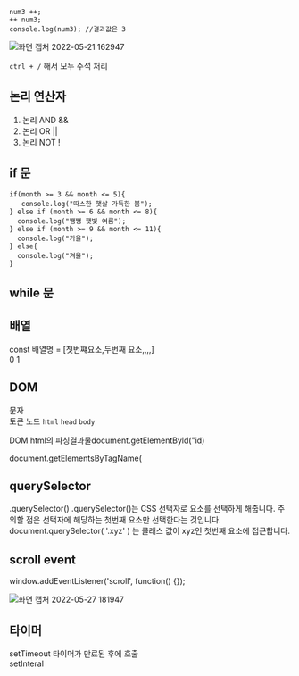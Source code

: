 




```let num3 = 1;
num3 ++;  
++ num3;
console.log(num3); //결과값은 3
``` 



![화면 캡처 2022-05-21 162947](https://user-images.githubusercontent.com/101937709/169641080-6623bdd7-9641-4226-97e1-446acef9dacb.jpg)




`ctrl + /` 해서 모두 주석 처리


## 논리 연산자

1. 논리 AND &&
2. 논리 OR 	||
3. 논리 NOT	!



## if 문
 ```let month = 5;
 if(month >= 3 && month <= 5){
    console.log("따스한 햇살 가득한 봄");
 } else if (month >= 6 && month <= 8){
   console.log("쨍쨍 햇빛 여름");
 } else if (month >= 9 && month <= 11){
   console.log("가을");
 } else{
   console.log("겨울");
 }
 ```
 
 
 ## while 문
 
 ## 배열
 const 배열명 = [첫번쨰요소,두번째 요소,,,,]<br>
                     0         1
 
 
## DOM
문자 <meta charsests = "utf-8"><br>
토큰
노드 `html` `head` `body`

DOM html의 파싱결과물document.getElementByld("id)

document.getElementsByTagName(

## querySelector
.querySelector()
.querySelector()는 CSS 선택자로 요소를 선택하게 해줍니다. 주의할 점은 선택자에 해당하는 첫번째 요소만 선택한다는 것입니다.
document.querySelector( '.xyz' )
는 클래스 값이 xyz인 첫번째 요소에 접근합니다.


## scroll event
window.addEventListener('scroll', function() {});

![화면 캡처 2022-05-27 181947](https://user-images.githubusercontent.com/101937709/170671060-a4d6c8eb-09d4-404d-b21a-270784732a43.jpg)


## 타이머
setTimeout 타이머가 만료된 후에 호출<br>
setInteral

